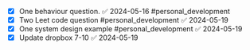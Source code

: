 - [x] One behaviour question. ✅ 2024-05-16 #personal_development
- [x] Two Leet code question #personal_development ✅ 2024-05-19
- [x] One system design example #personal_development ✅ 2024-05-19
- [x] Update dropbox 7-10 ✅ 2024-05-19